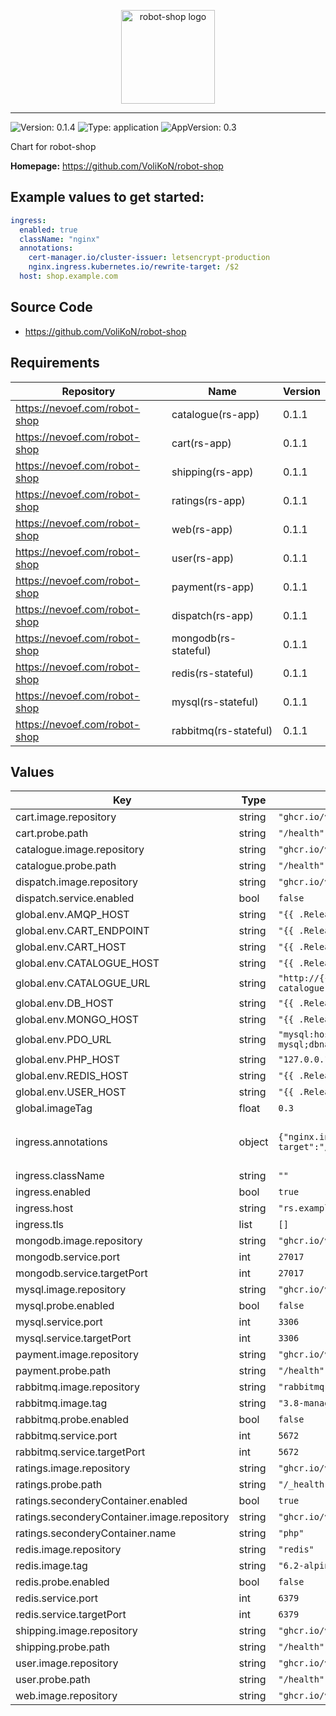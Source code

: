 <p align="center">
    <img src="https://github.com/VoliKoN/robot-shop/raw/master/web/static/media/stan.png" height="150" alt="robot-shop logo">
</p>

---

![Version: 0.1.4](https://img.shields.io/badge/Version-0.1.4-informational?style=flat-square) ![Type: application](https://img.shields.io/badge/Type-application-informational?style=flat-square) ![AppVersion: 0.3](https://img.shields.io/badge/AppVersion-0.3-informational?style=flat-square)

Chart for robot-shop

**Homepage:** <https://github.com/VoliKoN/robot-shop>

## Example values to get started:

```yaml
ingress:
  enabled: true
  className: "nginx"
  annotations:
    cert-manager.io/cluster-issuer: letsencrypt-production
    nginx.ingress.kubernetes.io/rewrite-target: /$2
  host: shop.example.com
```

## Source Code

* <https://github.com/VoliKoN/robot-shop>

## Requirements

| Repository | Name | Version |
|------------|------|---------|
| https://nevoef.com/robot-shop | catalogue(rs-app) | 0.1.1 |
| https://nevoef.com/robot-shop | cart(rs-app) | 0.1.1 |
| https://nevoef.com/robot-shop | shipping(rs-app) | 0.1.1 |
| https://nevoef.com/robot-shop | ratings(rs-app) | 0.1.1 |
| https://nevoef.com/robot-shop | web(rs-app) | 0.1.1 |
| https://nevoef.com/robot-shop | user(rs-app) | 0.1.1 |
| https://nevoef.com/robot-shop | payment(rs-app) | 0.1.1 |
| https://nevoef.com/robot-shop | dispatch(rs-app) | 0.1.1 |
| https://nevoef.com/robot-shop | mongodb(rs-stateful) | 0.1.1 |
| https://nevoef.com/robot-shop | redis(rs-stateful) | 0.1.1 |
| https://nevoef.com/robot-shop | mysql(rs-stateful) | 0.1.1 |
| https://nevoef.com/robot-shop | rabbitmq(rs-stateful) | 0.1.1 |

## Values

| Key | Type | Default | Description |
|-----|------|---------|-------------|
| cart.image.repository | string | `"ghcr.io/volikon/rs-cart"` |  |
| cart.probe.path | string | `"/health"` |  |
| catalogue.image.repository | string | `"ghcr.io/volikon/rs-catalogue"` |  |
| catalogue.probe.path | string | `"/health"` |  |
| dispatch.image.repository | string | `"ghcr.io/volikon/rs-dispatch"` |  |
| dispatch.service.enabled | bool | `false` |  |
| global.env.AMQP_HOST | string | `"{{ .Release.Name }}-rabbitmq"` |  |
| global.env.CART_ENDPOINT | string | `"{{ .Release.Name }}-cart:8080"` |  |
| global.env.CART_HOST | string | `"{{ .Release.Name }}-cart"` |  |
| global.env.CATALOGUE_HOST | string | `"{{ .Release.Name }}-catalogue"` |  |
| global.env.CATALOGUE_URL | string | `"http://{{ .Release.Name }}-catalogue:8080"` |  |
| global.env.DB_HOST | string | `"{{ .Release.Name }}-mysql"` |  |
| global.env.MONGO_HOST | string | `"{{ .Release.Name }}-mongodb"` |  |
| global.env.PDO_URL | string | `"mysql:host={{ .Release.Name }}-mysql;dbname=ratings;charset=utf8mb4"` |  |
| global.env.PHP_HOST | string | `"127.0.0.1"` |  |
| global.env.REDIS_HOST | string | `"{{ .Release.Name }}-redis"` |  |
| global.env.USER_HOST | string | `"{{ .Release.Name }}-user"` |  |
| global.imageTag | float | `0.3` |  |
| ingress.annotations | object | `{"nginx.ingress.kubernetes.io/rewrite-target":"/$2"}` | ingress `rewrite-target` is needed |
| ingress.className | string | `""` |  |
| ingress.enabled | bool | `true` |  |
| ingress.host | string | `"rs.example.com"` |  |
| ingress.tls | list | `[]` |  |
| mongodb.image.repository | string | `"ghcr.io/volikon/rs-mongo"` |  |
| mongodb.service.port | int | `27017` |  |
| mongodb.service.targetPort | int | `27017` |  |
| mysql.image.repository | string | `"ghcr.io/volikon/rs-mysql"` |  |
| mysql.probe.enabled | bool | `false` |  |
| mysql.service.port | int | `3306` |  |
| mysql.service.targetPort | int | `3306` |  |
| payment.image.repository | string | `"ghcr.io/volikon/rs-payment"` |  |
| payment.probe.path | string | `"/health"` |  |
| rabbitmq.image.repository | string | `"rabbitmq"` |  |
| rabbitmq.image.tag | string | `"3.8-management-alpine"` |  |
| rabbitmq.probe.enabled | bool | `false` |  |
| rabbitmq.service.port | int | `5672` |  |
| rabbitmq.service.targetPort | int | `5672` |  |
| ratings.image.repository | string | `"ghcr.io/volikon/rs-ratings-nginx"` |  |
| ratings.probe.path | string | `"/_health"` |  |
| ratings.seconderyContainer.enabled | bool | `true` |  |
| ratings.seconderyContainer.image.repository | string | `"ghcr.io/volikon/rs-ratings-php"` |  |
| ratings.seconderyContainer.name | string | `"php"` |  |
| redis.image.repository | string | `"redis"` |  |
| redis.image.tag | string | `"6.2-alpine"` |  |
| redis.probe.enabled | bool | `false` |  |
| redis.service.port | int | `6379` |  |
| redis.service.targetPort | int | `6379` |  |
| shipping.image.repository | string | `"ghcr.io/volikon/rs-shipping"` |  |
| shipping.probe.path | string | `"/health"` |  |
| user.image.repository | string | `"ghcr.io/volikon/rs-user"` |  |
| user.probe.path | string | `"/health"` |  |
| web.image.repository | string | `"ghcr.io/volikon/rs-web"` |  |
